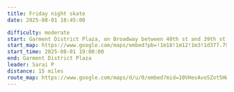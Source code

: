```yaml
---
title: Friday night skate
date: 2025-08-01 18:45:00

difficulty: moderate
start: Garment District Plaza, on Broadway between 40th st and 39th st
start_map: https://www.google.com/maps/embed?pb=!1m18!1m12!1m3!1d377.79528089955994!2d-73.98698868515856!3d40.75405671194928!2m3!1f0!2f0!3f0!3m2!1i1024!2i768!4f13.1!3m3!1m2!1s0x89c25908164549ab%3A0xbae101be1d87d547!2sGarment%20District%20Plaza!5e0!3m2!1sen!2sus!4v1752179315895!5m2!1sen!2sus
start_time: 2025-08-01 19:00:00
end: Garment District Plaza
leader: Sarai P
distance: 15 miles
route_map: https://www.google.com/maps/d/u/0/embed?mid=10VHesAvoSZot5HWdkLrnk_F6Gl-9mt0&ehbc=2E312F&noprof=1
---
```

